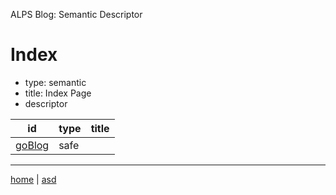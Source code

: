 ALPS Blog: Semantic Descriptor
# Index
 * type: semantic
 * title: Index Page
 * descriptor

| id | type | title |
|---|---|---|
| [goBlog](safe.goBlog.md) | safe |  |

---

[home](../index.md) | [asd](../profile.svg)